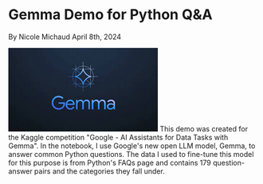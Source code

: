 # Gemma Demo for Python Q&A
By Nicole Michaud
April 8th, 2024

<img src= "download.jpeg" alt = "Gemma">
This demo was created for the Kaggle competition "Google - AI Assistants for Data Tasks with Gemma".
In the notebook, I use Google's new open LLM model, Gemma, to answer common Python questions. 
The data I used to fine-tune this model for this purpose is from Python's FAQs page and contains 179 question-answer pairs and the categories they fall under.


